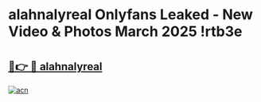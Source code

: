 # alahnalyreal Onlyfans Leaked - New Video & Photos March 2025 !rtb3e

# <h2><a href="https://dsuqt7.iuczelnia.edu.pl?title=alahnalyreal&ref=rtb3e">🔗👉 🔴 alahnalyreal</a></h2>

[![acn](https://github.com/user-attachments/assets/0f9c940e-d8b0-45ae-aac7-cd30a18b3e1c)](https://dsuqt7.iuczelnia.edu.pl?title=alahnalyreal&ref=rtb3e)

